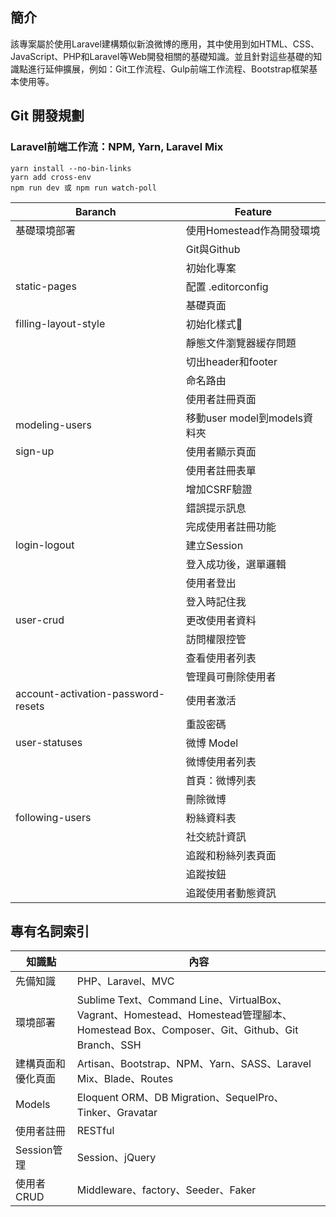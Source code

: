 ## 簡介

該專案屬於使用Laravel建構類似新浪微博的應用，其中使用到如HTML、CSS、JavaScript、PHP和Laravel等Web開發相關的基礎知識。並且針對這些基礎的知識點進行延伸擴展，例如：Git工作流程、Gulp前端工作流程、Bootstrap框架基本使用等。

## Git 開發規劃
### Laravel前端工作流：NPM, Yarn, Laravel Mix
```
yarn install --no-bin-links
yarn add cross-env
npm run dev 或 npm run watch-poll
```

| Baranch      | Feature     |
| -------------|-------------|
| 基礎環境部署| 使用Homestead作為開發環境|
|| Git與Github|
|| 初始化專案|
|static-pages|配置 .editorconfig|
||基礎頁面|
|filling-layout-style|初始化樣式|
||靜態文件瀏覽器緩存問題|
||切出header和footer|
||命名路由|
||使用者註冊頁面|
|modeling-users|移動user model到models資料夾|
|sign-up|使用者顯示頁面|
||使用者註冊表單|
||增加CSRF驗證|
||錯誤提示訊息|
||完成使用者註冊功能|
|login-logout|建立Session|
||登入成功後，選單邏輯|
||使用者登出|
||登入時記住我|
|user-crud|更改使用者資料|
||訪問權限控管|
||查看使用者列表|
||管理員可刪除使用者|
|account-activation-password-resets|使用者激活|
||重設密碼|
|user-statuses|微博 Model|
||微博使用者列表|發布微博|
||首頁：微博列表|
||刪除微博|
|following-users|粉絲資料表|
||社交統計資訊|
||追蹤和粉絲列表頁面|
||追蹤按鈕|
||追蹤使用者動態資訊|

## 專有名詞索引

|知識點         | 內容         |
| -------------|-------------|
|先備知識|PHP、Laravel、MVC|
|環境部署|Sublime Text、Command Line、VirtualBox、Vagrant、Homestead、Homestead管理腳本、Homestead Box、Composer、Git、Github、Git Branch、SSH|
|建構頁面和優化頁面|Artisan、Bootstrap、NPM、Yarn、SASS、Laravel Mix、Blade、Routes|
|Models|Eloquent ORM、DB Migration、SequelPro、Tinker、Gravatar|
|使用者註冊|RESTful|
|Session管理|Session、jQuery|
|使用者CRUD|Middleware、factory、Seeder、Faker|
